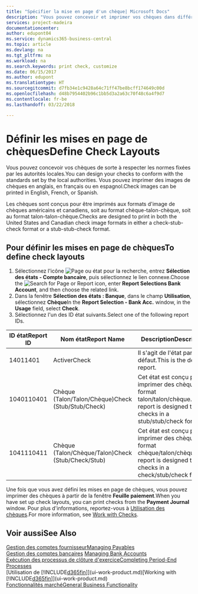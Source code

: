 ```yaml
---
title: "Spécifier la mise en page d'un chèque| Microsoft Docs"
description: "Vous pouvez concevoir et imprimer vos chèques dans différents formats pour respecter des normes."
services: project-madeira
documentationcenter: 
author: edupont04
ms.service: dynamics365-business-central
ms.topic: article
ms.devlang: na
ms.tgt_pltfrm: na
ms.workload: na
ms.search.keywords: print check, customize
ms.date: 06/15/2017
ms.author: edupont
ms.translationtype: HT
ms.sourcegitcommit: d7fb34e1c9428a64c71ff47be8bcff174649c00d
ms.openlocfilehash: d48b7954402b96c1bb5d3a2a63c70f48c6a4f9d7
ms.contentlocale: fr-be
ms.lasthandoff: 03/22/2018

---
```

# <a name="define-check-layouts"></a><span data-ttu-id="1499b-103">Définir les mises en page de chèques</span><span class="sxs-lookup"><span data-stu-id="1499b-103">Define Check Layouts</span></span>
<span data-ttu-id="1499b-104">Vous pouvez concevoir vos chèques de sorte à respecter les normes fixées par les autorités locales.</span><span class="sxs-lookup"><span data-stu-id="1499b-104">You can design your checks to conform with the standards set by the local authorities.</span></span> <span data-ttu-id="1499b-105">Vous pouvez imprimer des images de chèques en anglais, en français ou en espagnol.</span><span class="sxs-lookup"><span data-stu-id="1499b-105">Check images can be printed in English, French, or Spanish.</span></span>

<span data-ttu-id="1499b-106">Les chèques sont conçus pour être imprimés aux formats d'image de chèques américains et canadiens, soit au format chèque-talon-chèque, soit au format talon-talon-chèque.</span><span class="sxs-lookup"><span data-stu-id="1499b-106">Checks are designed to print in both the United States and Canadian check image formats in either a check-stub-check format or a stub-stub-check format.</span></span>

## <a name="to-define-check-layouts"></a><span data-ttu-id="1499b-107">Pour définir les mises en page de chèques</span><span class="sxs-lookup"><span data-stu-id="1499b-107">To define check layouts</span></span>
1. <span data-ttu-id="1499b-108">Sélectionnez l'icône ![Page ou état pour la recherche](media/ui-search/search_small.png "icône Page ou état pour la recherche"), entrez **Sélection des états - Compte bancaire**, puis sélectionnez le lien connexe.</span><span class="sxs-lookup"><span data-stu-id="1499b-108">Choose the ![Search for Page or Report](media/ui-search/search_small.png "Search for Page or Report icon") icon, enter **Report Selections Bank Account**, and then choose the related link.</span></span>
2. <span data-ttu-id="1499b-109">Dans la fenêtre **Sélection des états : Banque**, dans le champ **Utilisation**, sélectionnez **Chèque**</span><span class="sxs-lookup"><span data-stu-id="1499b-109">In the **Report Selection - Bank Acc.** window, in the **Usage** field, select **Check**.</span></span>
3. <span data-ttu-id="1499b-110">Sélectionnez l'un des ID état suivants.</span><span class="sxs-lookup"><span data-stu-id="1499b-110">Select one of the following report IDs.</span></span>

| <span data-ttu-id="1499b-111">ID état</span><span class="sxs-lookup"><span data-stu-id="1499b-111">Report ID</span></span> | <span data-ttu-id="1499b-112">Nom état</span><span class="sxs-lookup"><span data-stu-id="1499b-112">Report Name</span></span> | <span data-ttu-id="1499b-113">Description</span><span class="sxs-lookup"><span data-stu-id="1499b-113">Description</span></span> |
| --- | --- | --- |
| <span data-ttu-id="1499b-114">1401</span><span class="sxs-lookup"><span data-stu-id="1499b-114">1401</span></span> |<span data-ttu-id="1499b-115">Activer</span><span class="sxs-lookup"><span data-stu-id="1499b-115">Check</span></span> |<span data-ttu-id="1499b-116">Il s'agit de l'état par défaut.</span><span class="sxs-lookup"><span data-stu-id="1499b-116">This is the default report.</span></span> |
| <span data-ttu-id="1499b-117">10401</span><span class="sxs-lookup"><span data-stu-id="1499b-117">10401</span></span> |<span data-ttu-id="1499b-118">Chèque (Talon/Talon/Chèque)</span><span class="sxs-lookup"><span data-stu-id="1499b-118">Check (Stub/Stub/Check)</span></span> |<span data-ttu-id="1499b-119">Cet état est conçu pour imprimer des chèques au format talon/talon/chèque.</span><span class="sxs-lookup"><span data-stu-id="1499b-119">This report is designed to print checks in a stub/stub/check format.</span></span> |
| <span data-ttu-id="1499b-120">10411</span><span class="sxs-lookup"><span data-stu-id="1499b-120">10411</span></span> |<span data-ttu-id="1499b-121">Chèque (Talon/Chèque/Talon)</span><span class="sxs-lookup"><span data-stu-id="1499b-121">Check (Stub/Check/Stub)</span></span> |<span data-ttu-id="1499b-122">Cet état est conçu pour imprimer des chèques au format chèque/talon/chèque.</span><span class="sxs-lookup"><span data-stu-id="1499b-122">This report is designed to print checks in a check/stub/check format.</span></span> |

<span data-ttu-id="1499b-123">Une fois que vous avez défini les mises en page de chèques, vous pouvez imprimer des chèques à partir de la fenêtre **Feuille paiement**.</span><span class="sxs-lookup"><span data-stu-id="1499b-123">When you have set up check layouts, you can print checks from the **Payment Journal** window.</span></span> <span data-ttu-id="1499b-124">Pour plus d'informations, reportez-vous à [Utilisation des chèques](payables-how-work-checks.md).</span><span class="sxs-lookup"><span data-stu-id="1499b-124">For more information, see [Work with Checks](payables-how-work-checks.md).</span></span>

## <a name="see-also"></a><span data-ttu-id="1499b-125">Voir aussi</span><span class="sxs-lookup"><span data-stu-id="1499b-125">See Also</span></span>
[<span data-ttu-id="1499b-126">Gestion des comptes fournisseur</span><span class="sxs-lookup"><span data-stu-id="1499b-126">Managing Payables</span></span>](payables-manage-payables.md)  
<span data-ttu-id="1499b-127">[Gestion des comptes bancaires](bank-manage-bank-accounts.md) </span><span class="sxs-lookup"><span data-stu-id="1499b-127">[Managing Bank Accounts](bank-manage-bank-accounts.md) </span></span>  
[<span data-ttu-id="1499b-128">Exécution des processus de clôture d'exercice</span><span class="sxs-lookup"><span data-stu-id="1499b-128">Completing Period-End Processes</span></span>](year-how-complete-period-end-processes.md)  
<span data-ttu-id="1499b-129">[Utilisation de [!INCLUDE[d365fin](includes/d365fin_md.md)]](ui-work-product.md)</span><span class="sxs-lookup"><span data-stu-id="1499b-129">[Working with [!INCLUDE[d365fin](includes/d365fin_md.md)]](ui-work-product.md)</span></span>  
[<span data-ttu-id="1499b-130">Fonctionnalités marché</span><span class="sxs-lookup"><span data-stu-id="1499b-130">General Business Functionality</span></span>](ui-across-business-areas.md)

